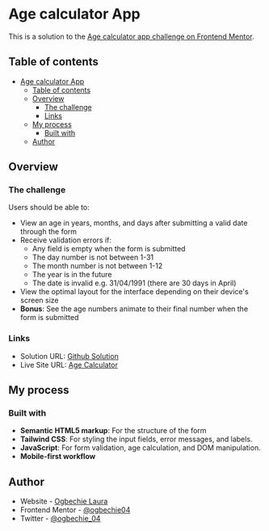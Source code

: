 # Age calculator App

This is a solution to the [Age calculator app challenge on Frontend Mentor](https://www.frontendmentor.io/challenges/age-calculator-app-dF9DFFpj-Q).

## Table of contents

- [Age calculator App](#age-calculator-app)
  - [Table of contents](#table-of-contents)
  - [Overview](#overview)
    - [The challenge](#the-challenge)
    - [Links](#links)
  - [My process](#my-process)
    - [Built with](#built-with)
  - [Author](#author)

## Overview

### The challenge

Users should be able to:

- View an age in years, months, and days after submitting a valid date through the form
- Receive validation errors if:
  - Any field is empty when the form is submitted
  - The day number is not between 1-31
  - The month number is not between 1-12
  - The year is in the future
  - The date is invalid e.g. 31/04/1991 (there are 30 days in April)
- View the optimal layout for the interface depending on their device's screen size
- **Bonus**: See the age numbers animate to their final number when the form is submitted

### Links

- Solution URL: [Github Solution](https://github.com/ogbechie04/age-calculator)
- Live Site URL: [Age Calculator](https://age-calculator-ten-rho.vercel.app/)

## My process

### Built with

- **Semantic HTML5 markup**: For the structure of the form
- **Tailwind CSS**: For styling the input fields, error messages, and labels.
- **JavaScript**: For form validation, age calculation, and DOM manipulation.
- **Mobile-first workflow**

## Author

- Website - [Ogbechie Laura](https://vercel.com/ogbechie04s-projects)
- Frontend Mentor - [@ogbechie04](https://www.frontendmentor.io/profile/ogbechie04)
- Twitter - [@ogbechie_04](https://x.com/ogbechie_04)
